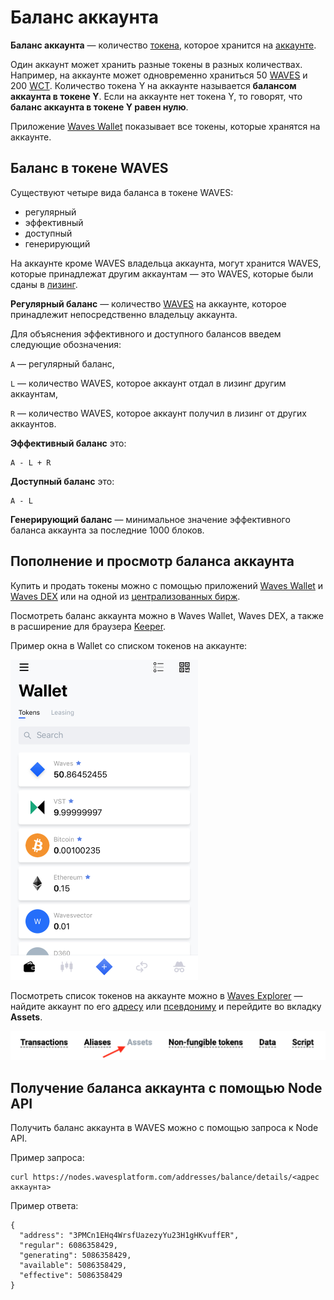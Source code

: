 # Баланс аккаунта

**Баланс аккаунта** — количество [токена](/blockchain/token.md), которое хранится на [аккаунте](/blockchain/account.md).

Один аккаунт может хранить разные токены в разных количествах. Например, на аккаунте может одновременно храниться 50 [WAVES](/blockchain/token/waves.md) и 200 [WCT](/blockchain/token/wct.md). Количество токена Y на аккаунте называется **балансом аккаунта в токене Y**. Если на аккаунте нет токена Y, то говорят, что **баланс аккаунта в токене Y равен нулю**.

Приложение [Waves Wallet](https://wavesplatform.com/technology/wallet) показывает все токены, которые хранятся на аккаунте.

## Баланс в токене WAVES

Существуют четыре вида баланса в токене WAVES:

* регулярный
* эффективный
* доступный
* генерирующий

На аккаунте кроме WAVES владельца аккаунта, могут хранится WAVES, которые принадлежат другим аккаунтам — это WAVES, которые были сданы в [лизинг](/blockchain/leasing.md).

**Регулярный баланс** — количество [WAVES](/blockchain/token/waves.md) на аккаунте, которое принадлежит непосредственно владельцу аккаунта.

Для объяснения эффективного и доступного балансов введем следующие обозначения:

`A` — регулярный баланс,

`L` — количество WAVES, которое аккаунт отдал в лизинг другим аккаунтам,

`R` — количество WAVES, которое аккаунт получил в лизинг от других аккаунтов.

**Эффективный баланс** это:

```
A - L + R
```

**Доступный баланс** это:

```
A - L
```

**Генерирующий баланс** — минимальное значение эффективного баланса аккаунта за последние 1000 блоков.

## Пополнение и просмотр баланса аккаунта

Купить и продать токены можно с помощью приложений [Waves Wallet](https://wavesplatform.com/technology/wallet) и [Waves DEX](/waves-dex/about-waves-dex.md) или на одной из [централизованных бирж](https://coinmarketcap.com/currencies/waves/#markets).

Посмотреть баланс аккаунта можно в Waves Wallet, Waves DEX, а также в расширение для браузера [Keeper](https://wavesplatform.com/technology/keeper).

Пример окна в Wallet со списком токенов на аккаунте:

<img src="img/account-balance.png" alt="faucet" width="300"/>

Посмотреть список токенов на аккаунте можно в [Waves Explorer](https://wavesexplorer.com/) — найдите аккаунт по его [адресу](/blockchain/account/address.md) или [псевдониму](/blockchain/account/alias.md) и перейдите во вкладку **Assets**.

<img src="img/account.png" alt="faucet" width="550"/>

## Получение баланса аккаунта с помощью Node API

Получить баланс аккаунта в WAVES можно с помощью запроса к Node API.

Пример запроса:

```
curl https://nodes.wavesplatform.com/addresses/balance/details/<адрес аккаунта>
```

Пример ответа:

```
{
  "address": "3PMCn1EHq4WrsfUazezyYu23H1gHKvuffER",
  "regular": 6086358429,
  "generating": 5086358429,
  "available": 5086358429,
  "effective": 5086358429
}
```
